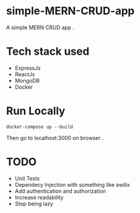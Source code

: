 # simple-MERN-CRUD-app
A simple MERN CRUD app . 

# Tech stack used 
- ExpressJs
- ReactJs
- MongoDB
- Docker

# Run Locally
```
docker-compose up --build
```
Then go to localhost:3000 on browser . 


# TODO 
- Unit Tests
- Dependecy Injection with something like awilix
- Add authentication and authorization 
- Increase readability 
- Stop being lazy 
